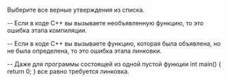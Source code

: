 Выберите все верные утверждения из списка.

-- Если в коде C++ вы вызываете необъявленную функцию, то это ошибка этапа компиляции.

-- Если в коде C++ вы вызываете функцию, которая была объявлена, но не была определена, то это ошибка этапа линковки.

-- Даже для программы состоящей из одной пустой функции int main() { return 0; } все равно требуется линковка.